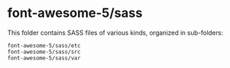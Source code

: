 # font-awesome-5/sass

This folder contains SASS files of various kinds, organized in sub-folders:

    font-awesome-5/sass/etc
    font-awesome-5/sass/src
    font-awesome-5/sass/var
